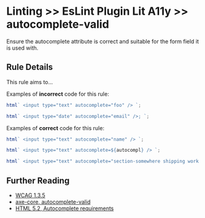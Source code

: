 # Linting >> EsLint Plugin Lit A11y >> autocomplete-valid

Ensure the autocomplete attribute is correct and suitable for the form field it is used with.

## Rule Details

This rule aims to...

Examples of **incorrect** code for this rule:

```js
html` <input type="text" autocomplete="foo" /> `;
```

```js
html` <input type="date" autocomplete="email" />; `;
```

Examples of **correct** code for this rule:

```js
html` <input type="text" autocomplete="name" /> `;
```

```js
html` <input type="text" autocomplete=${autocompl} /> `;
```

```js
html` <input type="text" autocomplete="section-somewhere shipping work email" />; `;
```

## Further Reading

- [WCAG 1.3.5](https://www.w3.org/WAI/WCAG21/Understanding/identify-input-purpose)
- [axe-core, autocomplete-valid](https://dequeuniversity.com/rules/axe/3.2/autocomplete-valid)
- [HTML 5.2, Autocomplete requirements](https://www.w3.org/TR/html52/sec-forms.html#autofilling-form-controls-the-autocomplete-attribute)
